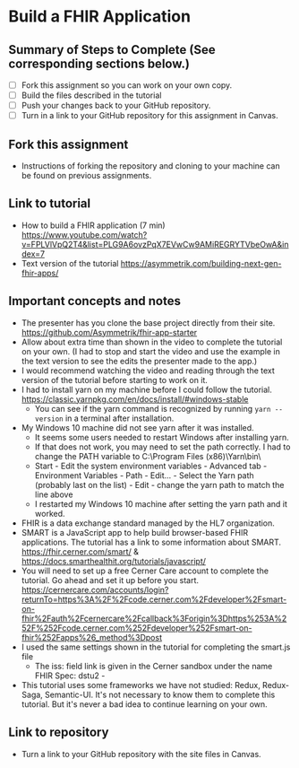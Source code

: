 # Build a FHIR Application

## Summary of Steps to Complete (See corresponding sections below.)
- [ ] Fork this assignment so you can work on your own copy.
- [ ] Build the files described in the tutorial
- [ ] Push your changes back to your GitHub repository.
- [ ] Turn in a link to your GitHub repository for this assignment in Canvas.

## Fork this assignment

* Instructions of forking the repository and cloning to your machine can be found on previous assignments.

## Link to tutorial

* How to build a FHIR application (7 min) https://www.youtube.com/watch?v=FPLVlVpQ2T4&list=PLG9A6ovzPqX7EVwCw9AMiREGRYTVbeOwA&index=7
* Text version of the tutorial https://asymmetrik.com/building-next-gen-fhir-apps/

## Important concepts and notes

* The presenter has you clone the base project directly from their site. https://github.com/Asymmetrik/fhir-app-starter
* Allow about extra time than shown in the video to complete the tutorial on your own. (I had to stop and start the video and use the example in the text version to see the edits the presenter made to the app.)
* I would recommend watching the video and reading through the text version of the tutorial before starting to work on it.
* I had to install yarn on my machine before I could follow the tutorial. https://classic.yarnpkg.com/en/docs/install/#windows-stable
  * You can see if the yarn command is recognized by running `yarn --version` in a terminal after installation.
* My Windows 10 machine did not see yarn after it was installed.
  * It seems some users needed to restart Windows after installing yarn.
  * If that does not work, you may need to set the path correctly. I had to change the PATH variable to C:\Program Files (x86)\Yarn\bin\
  * Start - Edit the system environment variables - Advanced tab - Environment Variables - Path - Edit... - Select the Yarn path (probably last on the list) - Edit - change the yarn path to match the line above
  * I restarted my Windows 10 machine after setting the yarn path and it worked.
* FHIR is a data exchange standard managed by the HL7 organization.
* SMART is a JavaScript app to help build browser-based FHIR applications. The tutorial has a link to some information about SMART. https://fhir.cerner.com/smart/ & https://docs.smarthealthit.org/tutorials/javascript/
* You will need to set up a free Cerner Care account to complete the tutorial. Go ahead and set it up before you start. https://cernercare.com/accounts/login?returnTo=https%3A%2F%2Fcode.cerner.com%2Fdeveloper%2Fsmart-on-fhir%2Fauth%2Fcernercare%2Fcallback%3Forigin%3Dhttps%253A%252F%252Fcode.cerner.com%252Fdeveloper%252Fsmart-on-fhir%252Fapps%26_method%3Dpost
* I used the same settings shown in the tutorial for completing the smart.js file
  * The iss: field link is given in the Cerner sandbox under the name FHIR Spec: dstu2 -
* This tutorial uses some frameworks we have not studied: Redux, Redux-Saga, Semantic-UI. It's not necessary to know them to complete this tutorial. But it's never a bad idea to continue learning on your own.


## Link to repository

* Turn a link to your GitHub repository with the site files in Canvas.
